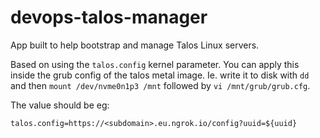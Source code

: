 # devops-talos-manager

App built to help bootstrap and manage Talos Linux servers.

Based on using the `talos.config` kernel parameter. You can apply this inside the grub config of the talos metal image. Ie. write it to disk with `dd` and then `mount /dev/nvme0n1p3 /mnt` followed by `vi /mnt/grub/grub.cfg`.

The value should be eg:
```
talos.config=https://<subdomain>.eu.ngrok.io/config?uuid=${uuid}
```
